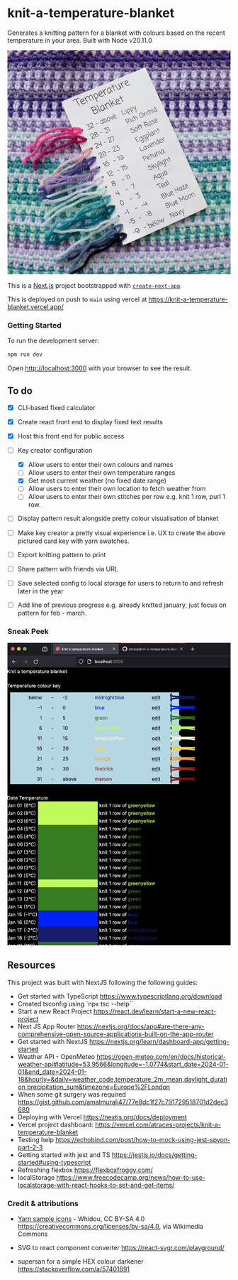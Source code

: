 # knit-a-temperature-blanket

Generates a knitting pattern for a blanket with colours based on the recent temperature in your area. Built with Node v20.11.0

![Alt text](./public/temperature_blanket_and_demo_key.png)


This is a [Next.js](https://nextjs.org/) project bootstrapped with [`create-next-app`](https://github.com/vercel/next.js/tree/canary/packages/create-next-app).

This is deployed on push to `main` using vercel at https://knit-a-temperature-blanket.vercel.app/


### Getting Started

To run the development server:

```bash
npm run dev
```

Open [http://localhost:3000](http://localhost:3000) with your browser to see the result.


## To do

- [x] CLI-based fixed calculator
- [x] Create react front end to display fixed text results
- [x] Host this front end for public access
- [ ] Key creator configuration
    - [x] Allow users to enter their own colours and names
    - [ ] Allow users to enter their own temperature ranges
    - [x] Get most current weather (no fixed date range)
    - [ ] Allow users to enter their own location to fetch weather from
    - [ ] Allow users to enter their own stitches per row e.g. knit 1 row, purl 1 row.
- [ ] Display pattern result alongside pretty colour visualisation of blanket
- [ ] Make key creator a pretty visual experience i.e. UX to create the above pictured card key with yarn swatches.
- [ ] Export knitting pattern to print
- [ ] Share pattern with friends via URL
- [ ] Save selected config to local storage for users to return to and refresh later in the year
- [ ] Add line of previous progress e.g. already knitted january, just focus on pattern for feb - march.


### Sneak Peek

![Screenshot of the web app running locally](public/sneak_peek.png)


## Resources

This project was built with NextJS following the following guides:
- Get started with TypeScript https://www.typescriptlang.org/download
- Created tsconfig using `npx tsc --help``
- Start a new React Project https://react.dev/learn/start-a-new-react-project
- Next JS App Router https://nextjs.org/docs/app#are-there-any-comprehensive-open-source-applications-built-on-the-app-router
- Get started with NextJS https://nextjs.org/learn/dashboard-app/getting-started
- Weather API - OpenMeteo https://open-meteo.com/en/docs/historical-weather-api#latitude=53.9566&longitude=-1.0774&start_date=2024-01-01&end_date=2024-01-18&hourly=&daily=weather_code,temperature_2m_mean,daylight_duration,precipitation_sum&timezone=Europe%2FLondon
- When some git surgery was required https://gist.github.com/amalmurali47/77e8dc1f27c791729518701d2dec3680
- Deploying with Vercel https://nextjs.org/docs/deployment
- Vercel project dashboard: https://vercel.com/atraces-projects/knit-a-temperature-blanket
- Testing help https://echobind.com/post/how-to-mock-using-jest-spyon-part-2-3
- Getting started with jest and TS https://jestjs.io/docs/getting-started#using-typescript
- Refreshing flexbox https://flexboxfroggy.com/
- localStorage https://www.freecodecamp.org/news/how-to-use-localstorage-with-react-hooks-to-set-and-get-items/



### Credit & attributions

- [Yarn sample icons](https://commons.wikimedia.org/wiki/File:Cow_hitch.svg) - Whidou, CC BY-SA 4.0 <https://creativecommons.org/licenses/by-sa/4.0>, via Wikimedia Commons

- SVG to react component converter https://react-svgr.com/playground/
- supersan for a simple HEX colour darkener https://stackoverflow.com/a/57401891